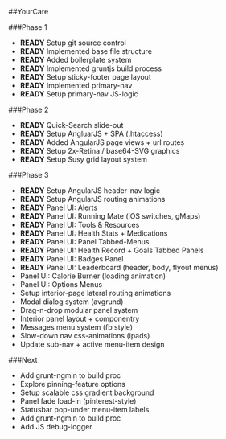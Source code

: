 ##YourCare

###Phase 1
* **READY** Setup git source control
* **READY** Implemented base file structure
* **READY** Added boilerplate system
* **READY** Implemented gruntjs build process
* **READY** Setup sticky-footer page layout
* **READY** Implemented primary-nav
* **READY** Setup primary-nav JS-logic

###Phase 2
* **READY** Quick-Search slide-out
* **READY** Setup AngluarJS + SPA (.htaccess)
* **READY** Added AngularJS page views + url routes
* **READY** Setup 2x-Retina / base64-SVG graphics
* **READY** Setup Susy grid layout system

###Phase 3
* **READY** Setup AngularJS header-nav logic
* **READY** Setup AngularJS routing animations
* **READY** Panel UI: Alerts
* **READY** Panel UI: Running Mate (iOS switches, gMaps)
* **READY** Panel UI: Tools & Resources
* **READY** Panel UI: Health Stats + Medications
* **READY** Panel UI: Panel Tabbed-Menus
* **READY** Panel UI: Health Record + Goals Tabbed Panels
* **READY** Panel UI: Badges Panel
* **READY** Panel UI: Leaderboard (header, body, flyout menus)
* Panel UI: Calorie Burner (loading animation)
* Panel UI: Options Menus
* Setup interior-page lateral routing animations 
* Modal dialog system (avgrund)
* Drag-n-drop modular panel system
* Interior panel layout + componentry
* Messages menu system (fb style)
* Slow-down nav css-animations (ipads)
* Update sub-nav + active menu-item design


###Next
* Add grunt-ngmin to build proc
* Explore pinning-feature options
* Setup scalable css gradient background
* Panel fade load-in (pinterest-style)
* Statusbar pop-under menu-item labels
* Add grunt-ngmin to build proc
* Add JS debug-logger



